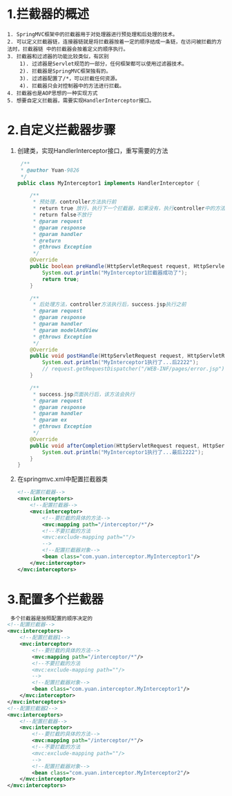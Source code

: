 # 1.拦截器的概述 

	1. SpringMVC框架中的拦截器用于对处理器进行预处理和后处理的技术。 
	2. 可以定义拦截器链，连接器链就是将拦截器按着一定的顺序结成一条链，在访问被拦截的方法时，拦截器链 中的拦截器会按着定义的顺序执行。 
	3. 拦截器和过滤器的功能比较类似，有区别 
		1). 过滤器是Servlet规范的一部分，任何框架都可以使用过滤器技术。 
		2). 拦截器是SpringMVC框架独有的。 
		3). 过滤器配置了/*，可以拦截任何资源。 
		4). 拦截器只会对控制器中的方法进行拦截。 
	4. 拦截器也是AOP思想的一种实现方式 
	5. 想要自定义拦截器，需要实现HandlerInterceptor接口。
# 2.自定义拦截器步骤

1. 创建类，实现HandlerInterceptor接口，重写需要的方法

   ```java
    /**
    * @author Yuan-9826
    */
   public class MyInterceptor1 implements HandlerInterceptor {
   
       /**
        * 预处理，controller方法执行前
        * return true 放行，执行下一个拦截器，如果没有，执行controller中的方法
        * return false不放行
        * @param request
        * @param response
        * @param handler
        * @return
        * @throws Exception
        */
       @Override
       public boolean preHandle(HttpServletRequest request, HttpServletResponse response, Object handler) throws Exception {
           System.out.println("MyInterceptor1拦截器成功了");
           return true;
       }
   
       /**
        * 后处理方法，controller方法执行后，success.jsp执行之前
        * @param request
        * @param response
        * @param handler
        * @param modelAndView
        * @throws Exception
        */
       @Override
       public void postHandle(HttpServletRequest request, HttpServletResponse response, Object handler, ModelAndView modelAndView) throws Exception {
           System.out.println("MyInterceptor1执行了...后2222");
           // request.getRequestDispatcher("/WEB-INF/pages/error.jsp").forward(request,response);
       }
   
       /**
        * success.jsp页面执行后，该方法会执行
        * @param request
        * @param response
        * @param handler
        * @param ex
        * @throws Exception
        */
       @Override
       public void afterCompletion(HttpServletRequest request, HttpServletResponse response, Object handler, Exception ex) throws Exception {
           System.out.println("MyInterceptor1执行了...最后2222");
       }
   }
   ```

2. 在springmvc.xml中配置拦截器类

   ```xml
   <!--配置拦截器-->
   <mvc:interceptors>
       <!--配置拦截器-->
       <mvc:interceptor>
           <!--要拦截的具体的方法-->
           <mvc:mapping path="/interceptor/*"/>
           <!--不要拦截的方法
           <mvc:exclude-mapping path=""/>
           -->
           <!--配置拦截器对象-->
           <bean class="com.yuan.interceptor.MyInterceptor1"/>
       </mvc:interceptor>
   </mvc:interceptors>
   ```

# 3.配置多个拦截器

```xml
 多个拦截器是按照配置的顺序决定的
<!--配置拦截器-->
<mvc:interceptors>
    <!--配置拦截器1-->
    <mvc:interceptor>
        <!--要拦截的具体的方法-->
        <mvc:mapping path="/interceptor/*"/>
        <!--不要拦截的方法
        <mvc:exclude-mapping path=""/>
        -->
        <!--配置拦截器对象-->
        <bean class="com.yuan.interceptor.MyInterceptor1"/>
    </mvc:interceptor>
</mvc:interceptors>
<!--配置拦截器2-->
<mvc:interceptors>
    <!--配置拦截器-->
    <mvc:interceptor>
        <!--要拦截的具体的方法-->
        <mvc:mapping path="/interceptor/*"/>
        <!--不要拦截的方法
        <mvc:exclude-mapping path=""/>
        -->
        <!--配置拦截器对象-->
        <bean class="com.yuan.interceptor.MyInterceptor2"/>
    </mvc:interceptor>
</mvc:interceptors>

```

